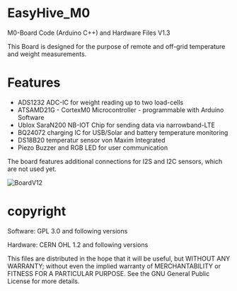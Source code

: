 # EasyHive_M0
M0-Board Code (Arduino C++) and Hardware Files V1.3

This Board is designed for the purpose of remote and off-grid temperature and weight measurements.

# Features

* ADS1232 ADC-IC for weight reading up to two load-cells
* ATSAMD21G - CortexM0 Microcontroller - programmable with Arduino Software
* Ublox SaraN200 NB-IOT Chip for sending data via narrowband-LTE
* BQ24072 charging IC for USB/Solar and battery temperature monitoring
* DS18B20 temperatur sensor von Maxim Integrated
* Piezo Buzzer and RGB LED for user communication

The board features additional connections for I2S and I2C sensors, which are not used yet.

![BoardV12](https://github.com/jacobron/EasyHive_M0/Version12.jpg)


# copyright
Software: GPL 3.0 and following versions

Hardware: CERN OHL 1.2 and following versions

This files are distributed in the hope that it will be useful,
but WITHOUT ANY WARRANTY; without even the implied warranty of
MERCHANTABILITY or FITNESS FOR A PARTICULAR PURPOSE.
See the GNU General Public License for more details.
